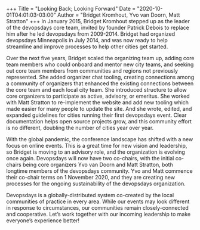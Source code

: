 +++
Title = "Looking Back; Looking Forward"
Date = "2020-10-01T04:01:03-03:00"
Author = "Bridget Kromhout, Yvo van Doorn, Matt Stratton"
+++
In January 2015, Bridget Kromhout stepped up as the leader of the devopsdays core team, invited by founder Patrick Debois to replace him after he led devopsdays from 2009-2014. Bridget had organized devopsdays Minneapolis in July 2014, and was now ready to help streamline and improve processes to help other cities get started.

Over the next five years, Bridget scaled the organizing team up, adding core team members who could onboard and mentor new city teams, and seeking out core team members from communities and regions not previously represented. She added organizer chat tooling, creating connections among a community of organizers that enhanced the existing connections between the core team and each local city team. She introduced structure to allow core organizers to participate as active, advisory, or emeritus. She worked with Matt Stratton to re-implement the website and add new tooling which made easier for many people to update the site. And she wrote, edited, and expanded guidelines for cities running their first devopsdays event. Clear documentation helps open source projects grow, and this community effort is no different, doubling the number of cities year over year. 

With the global pandemic, the conference landscape has shifted with a new focus on online events. This is a great time for new vision and leadership, so Bridget is moving to an advisory role, and the organization is evolving once again. Devopsdays will now have two co-chairs, with the initial co-chairs being core organizers Yvo van Doorn and Matt Stratton, both longtime members of the devopsdays community. Yvo and Matt commence their co-chair terms on 1 November 2020, and they are creating new processes for the ongoing sustainability of the devopsdays organization.

Devopsdays is a globally-distributed system co-created by the local communities of practice in every area. While our events may look different in response to circumstances, our communities remain closely-connected and cooperative. Let’s work together with our incoming leadership to make everyone’s experience better!
